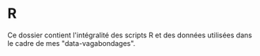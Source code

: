# R

Ce dossier contient l'intégralité des scripts R et des données utilisées dans le cadre de mes "data-vagabondages". 
